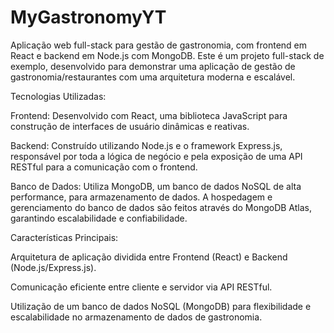 # MyGastronomyYT
Aplicação web full-stack para gestão de gastronomia, com frontend em React e backend em Node.js com MongoDB.
Este é um projeto full-stack de exemplo, desenvolvido para demonstrar uma aplicação de gestão de gastronomia/restaurantes com uma arquitetura moderna e escalável.

Tecnologias Utilizadas:

Frontend: Desenvolvido com React, uma biblioteca JavaScript para construção de interfaces de usuário dinâmicas e reativas.

Backend: Construído utilizando Node.js e o framework Express.js, responsável por toda a lógica de negócio e pela exposição de uma API RESTful para a comunicação com o frontend.

Banco de Dados: Utiliza MongoDB, um banco de dados NoSQL de alta performance, para armazenamento de dados. A hospedagem e gerenciamento do banco de dados são feitos através do MongoDB Atlas, garantindo escalabilidade e confiabilidade.

Características Principais:

Arquitetura de aplicação dividida entre Frontend (React) e Backend (Node.js/Express.js).

Comunicação eficiente entre cliente e servidor via API RESTful.

Utilização de um banco de dados NoSQL (MongoDB) para flexibilidade e escalabilidade no armazenamento de dados de gastronomia.

